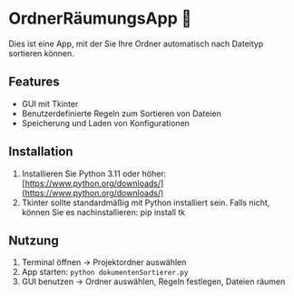 # OrdnerRäumungsApp 🧹

Dies ist eine App, mit der Sie Ihre Ordner automatisch nach Dateityp sortieren können.

## Features
- GUI mit Tkinter
- Benutzerdefinierte Regeln zum Sortieren von Dateien
- Speicherung und Laden von Konfigurationen

## Installation
1. Installieren Sie Python 3.11 oder höher: [https://www.python.org/downloads/](https://www.python.org/downloads/)
2. Tkinter sollte standardmäßig mit Python installiert sein. Falls nicht, können Sie es nachinstallieren:
    pip install tk
## Nutzung
1. Terminal öffnen → Projektordner auswählen
2. App starten: `python dokumentenSortierer.py`
3. GUI benutzen → Ordner auswählen, Regeln festlegen, Dateien räumen